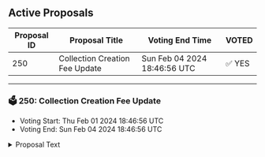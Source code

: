 ## Active Proposals

| Proposal ID | Proposal Title | Voting End Time | VOTED |
|-------------|----------------|-----------------|-------|
| 250 | Collection Creation Fee Update | Sun Feb 04 2024 18:46:56 UTC | ✅ YES |

---

### 🗳 250: Collection Creation Fee Update
- Voting Start: Thu Feb 01 2024 18:46:56 UTC
- Voting End: Sun Feb 04 2024 18:46:56 UTC

<details>
<summary>Proposal Text</summary>
 
With the current surge in the $STARS price, the creation fee became more expensive. In the future, we would like to have the price based on a USD value, to avoid the current fluctuations.nWhile integrating with the Oracle still needs some time to be launched, the Stargaze team would like to propose the following fees in USD:nnType | USD Base Value proposed |tReferencenStandard collection |t99 USDt-nOpen Edition |t33 USDt| 1/3 of Standard Collection feenMigrate to Updatable |t66 USD |t2/3 of Standard Collection feenUpdatable |t165 USDt| Standard + Migration feenWL Flex (non featured) |t165 USD |tSame as UpdatablenWL Flex (featured) |t495 USDt| 3x from WL Flex-non-featurednn*The fees will be adjusted to the base USD price from this proposal if there is a big change either upwards or downwards of the STARS token price. nThat means if STARS gets to 2x from the current value, we will lower creation fees by half. If STARS lowers to half from the current value, we will double the creation fees, keeping the same “stable” USD price.n*The adjustment will happen until we have the Oracle in place.nnAs a reminder, all fees are Fairburned. None go towards Stargaze/Stargaze team. 50% is burned and 50% goes back to Stakers.nnBy voting YES to this proposal, you agree to set a USD value for each Collection Creation Fee, which will be adjusted accordingly from time to time by the Stargaze Team.nBy voting NO to this proposal, you don’t agree to set a USD value, keeping the collection creation fee as is.nBy voting NO WITH VETO, you believe this proposal is malicious and that there should be a penalty to the current proposer.
</details>
